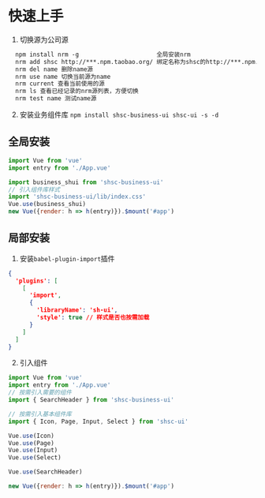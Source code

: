 #  快速上手

1. 切换源为公司源  
```html
  npm install nrm -g                      全局安装nrm
  nrm add shsc http://***.npm.taobao.org/ 绑定名称为shsc的http://***.npm.taobao.org/服务器源
  nrm del name 删除name源
  nrm use name 切换当前源为name
  nrm current 查看当前使用的源
  nrm ls 查看已经记录的nrm源列表，方便切换
  nrm test name 测试name源
```

2. 安装业务组件库
```npm install shsc-business-ui shsc-ui -s -d```
## 全局安装

```js
import Vue from 'vue'
import entry from './App.vue'

import business_shui from 'shsc-business-ui'
// 引入组件库样式
import 'shsc-business-ui/lib/index.css'
Vue.use(business_shui)
new Vue({render: h => h(entry)}).$mount('#app')
```
## 局部安装

1. 安装```babel-plugin-import```插件
```json
{
  'plugins': [
    [
      'import',
      {
        'libraryName': 'sh-ui',
        'style': true // 样式是否也按需加载
      }
    ]
  ]
}
```
2. 引入组件
```js
import Vue from 'vue'
import entry from './App.vue'
// 按需引入需要的组件
import { SearchHeader } from 'shsc-business-ui'

// 按需引入基本组件库
import { Icon, Page, Input, Select } from 'shsc-ui'

Vue.use(Icon)
Vue.use(Page)
Vue.use(Input)
Vue.use(Select)

Vue.use(SearchHeader)

new Vue({render: h => h(entry)}).$mount('#app')
```